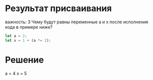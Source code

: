 # Результат присваивания
важность: 3
Чему будут равны переменные a и x после исполнения кода в примере ниже?
```js
let a = 2;
let x = 1 + (a *= 2);
```

# Решение

a = 4
x = 5